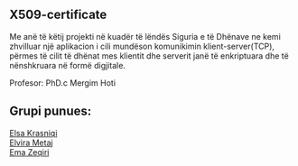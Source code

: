 X509-certificate
----------------

Me anë të këtij projekti në kuadër të lëndës Siguria e të Dhënave ne kemi zhvilluar një aplikacion i cili mundëson komunikimin klient-server(TCP), përmes të cilit të dhënat mes klientit dhe serverit janë të enkriptuara dhe të nënshkruara në formë digjitale.

Profesor: PhD.c Mergim Hoti

Grupi punues:
----------------
[Elsa Krasniqi](https://github.com/elsakrasniqi) <br>
[Elvira Metaj](https://github.com/elvirametaj) <br>
[Ema Zeqiri](https://github.com/emazech)

